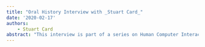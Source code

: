 ```yaml
---
title: "Oral History Interview with _Stuart Card_"
date: '2020-02-17'
authors: 
    - Stuart Card
abstract: "This interview is part of a series on Human Computer Interaction (HCI) conducted by the Charles Babbage Institute for ACM SIGCHI (Association for Computing Machinery Special Interest Group for Computer Human Interaction).  HCI Pioneer Stuart Card discusses early education, attending Oberlin College, and helping lead its computer center, before the bulk of the interview focuses on his graduate education at Carnegie Mellon University working under Allen Newell, and his long and influential tenure at Xerox PARC.  This includes his long and impactful collaboration with Newell and fellow Newell doctoral student Tom Moran. Newell, Card, and Moran were fundamentally important to theorizing early Human Computer Interaction, and the three co-wrote the widely used and deeply insightful textbook, The Psychology of Human Computer Interaction.  Card provides an overview of his decades of work of Xerox PARC and various aspects of his research contributions to HCI models, information visualization, and information access (especially foraging theory). He moved into managing research and also relates a portion of his leadership roles at PARC and outside on important committees such as for the National Academy of Science.  He briefly expresses his ideas on the early institutional history of SIGCHI and its evolution.  Regarding his work at PARC, Card discusses his influential work on computer mice research at greater length.  Card became an adjunct professor at Stanford University. He is an ACM Fellow and was awarded SIGCHI’s Lifetime Research Achievement Award."
---
```


